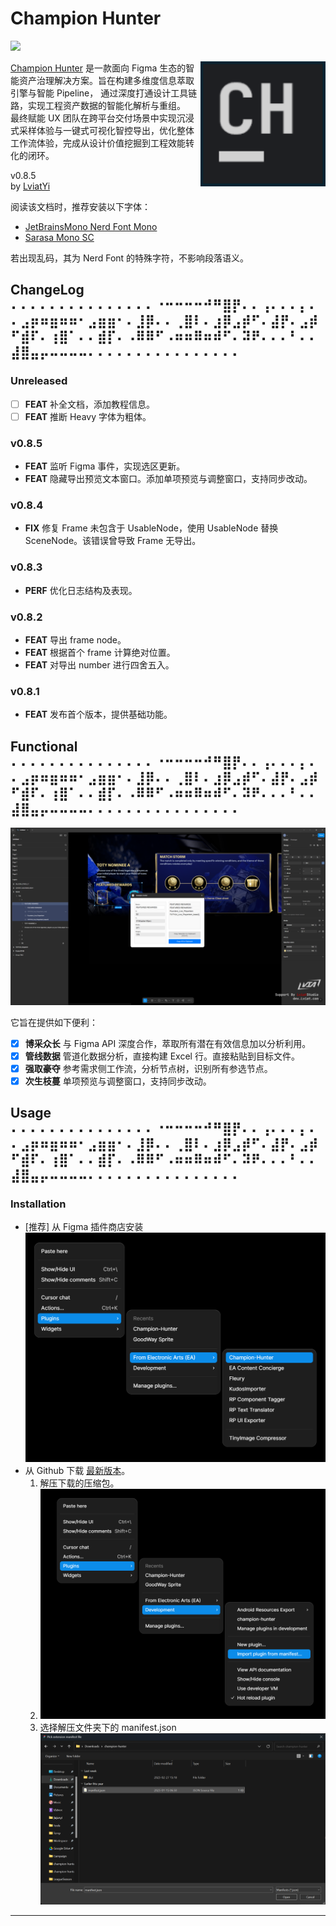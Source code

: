 # Champion Hunter

![](https://img.shields.io/badge/SupportBy-LviatStudio-blue?style=flat)

<div style="text-align: right; ">
    <img 
src="https://raw.githubusercontent.com/LviatYi/champion-hunter/refs/heads/main/pic/icon128x128.png" 
alt="champion-hunter Logo" 
width="200px"
align="right"
>
</div>

[Champion Hunter][path_to_repo] 是一款面向 Figma 生态的智能资产治理解决方案。旨在构建多维度信息萃取引擎与智能 Pipeline，
通过深度打通设计工具链路，实现工程资产数据的智能化解析与重组。  
最终赋能 UX 团队在跨平台交付场景中实现沉浸式采样体验与一键式可视化智控导出，优化整体工作流体验，完成从设计价值挖掘到工程效能转化的闭环。

v0.8.5  
by [LviatYi](mailto:LviatYi@foxmail.com)

阅读该文档时，推荐安装以下字体：

- [JetBrainsMono Nerd Font Mono][JetbrainsMonoNerdFont]
- [Sarasa Mono SC][SarasaMonoSC]

若出现乱码，其为 Nerd Font 的特殊字符，不影响段落语义。

## ChangeLog ⠄⠄⠄⠄⠄⠄⠄⠄⠄⠄⠄⠄⠄⠄⠄⠐⠒⠒⠒⠒⠚⠛⣿⡟⠄⠄⢠⠄⠄⠄⡄⠄⠄⣠⡶⠶⣶⠶⠶⠂⣠⣶⣶⠂⠄⣸⡿⠄⠄⢀⣿⠇⠄⣰⡿⣠⡾⠋⠄⣼⡟⠄⣠⡾⠋⣾⠏⠄⢰⣿⠁⠄⠄⣾⡏⠄⠠⠿⠿⠋⠠⠶⠶⠿⠶⠾⠋⠄⠽⠟⠄⠄⠄⠃⠄⠄⣼⣿⣤⡤⠤⠤⠤⠤⠄⠄⠄⠄⠄⠄⠄⠄⠄⠄⠄⠄⠄⠄⠄⠄

### Unreleased

- [ ] **FEAT** 补全文档，添加教程信息。
- [ ] **FEAT** 推断 Heavy 字体为粗体。

### v0.8.5

- **FEAT** 监听 Figma 事件，实现选区更新。
- **FEAT** 隐藏导出预览文本窗口。添加单项预览与调整窗口，支持同步改动。

### v0.8.4

- **FIX** 修复 Frame 未包含于 UsableNode，使用 UsableNode 替换 SceneNode。该错误曾导致 Frame 无导出。

### v0.8.3

- **PERF** 优化日志结构及表现。

### v0.8.2

- **FEAT** 导出 frame node。
- **FEAT** 根据首个 frame 计算绝对位置。
- **FEAT** 对导出 number 进行四舍五入。

### v0.8.1

- **FEAT** 发布首个版本，提供基础功能。

## Functional ⠄⠄⠄⠄⠄⠄⠄⠄⠄⠄⠄⠄⠄⠄⠄⠐⠒⠒⠒⠒⠚⠛⣿⡟⠄⠄⢠⠄⠄⠄⡄⠄⠄⣠⡶⠶⣶⠶⠶⠂⣠⣶⣶⠂⠄⣸⡿⠄⠄⢀⣿⠇⠄⣰⡿⣠⡾⠋⠄⣼⡟⠄⣠⡾⠋⣾⠏⠄⢰⣿⠁⠄⠄⣾⡏⠄⠠⠿⠿⠋⠠⠶⠶⠿⠶⠾⠋⠄⠽⠟⠄⠄⠄⠃⠄⠄⣼⣿⣤⡤⠤⠤⠤⠤⠄⠄⠄⠄⠄⠄⠄⠄⠄⠄⠄⠄⠄⠄⠄⠄

![preview](https://raw.githubusercontent.com/LviatYi/champion-hunter/refs/heads/main/pic/champion-hunter-preview.png)

它旨在提供如下便利：

- [x] **博采众长** 与 Figma API 深度合作，萃取所有潜在有效信息加以分析利用。
- [x] **管线数据** 管道化数据分析，直接构建 Excel 行。直接粘贴到目标文件。
- [x] **强取豪夺** 参考需求侧工作流，分析节点树，识别所有参选节点。
- [x] **次生枝蔓** 单项预览与调整窗口，支持同步改动。

## Usage ⠄⠄⠄⠄⠄⠄⠄⠄⠄⠄⠄⠄⠄⠄⠄⠐⠒⠒⠒⠒⠚⠛⣿⡟⠄⠄⢠⠄⠄⠄⡄⠄⠄⣠⡶⠶⣶⠶⠶⠂⣠⣶⣶⠂⠄⣸⡿⠄⠄⢀⣿⠇⠄⣰⡿⣠⡾⠋⠄⣼⡟⠄⣠⡾⠋⣾⠏⠄⢰⣿⠁⠄⠄⣾⡏⠄⠠⠿⠿⠋⠠⠶⠶⠿⠶⠾⠋⠄⠽⠟⠄⠄⠄⠃⠄⠄⣼⣿⣤⡤⠤⠤⠤⠤⠄⠄⠄⠄⠄⠄⠄⠄⠄⠄⠄⠄⠄⠄⠄⠄

### Installation

- [推荐] 从 Figma 插件商店安装
  ![install_from_ea_store](https://raw.githubusercontent.com/LviatYi/champion-hunter/refs/heads/main/pic/install_from_ea_store.png)
- 从 Github 下载 [最新版本][path_to_repo_release]。
    1. 解压下载的压缩包。
    2. ![import_from_manifest](https://raw.githubusercontent.com/LviatYi/champion-hunter/refs/heads/main/pic/import_from_manifest.png)
    3. 选择解压文件夹下的
       manifest.json![select_manifest](https://raw.githubusercontent.com/LviatYi/champion-hunter/refs/heads/main/pic/select_manifest.png)

---

[path_to_repo]:https://github.com/LviatYi/champion-hunter

[path_to_repo_release]:https://github.com/LviatYi/champion-hunter/releases

[JetbrainsMonoNerdFont]:https://github.com/ryanoasis/nerd-fonts/releases/download/v3.0.2/JetBrainsMono.zip@fallbackFont

[SarasaMonoSC]:https://github.com/be5invis/Sarasa-Gothic/releases/download/v0.41.6/sarasa-gothic-ttf-0.41.6.7z
